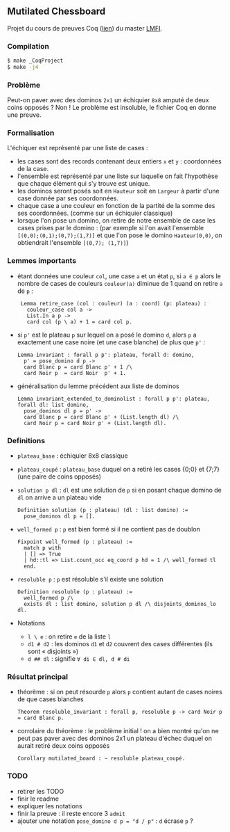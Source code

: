 ## Mutilated Chessboard

Projet du cours de preuves Coq ([lien](https://master.math.univ-paris-diderot.fr/modules/m2lmfi-preuveform/))
du master [LMFI](https://master.math.univ-paris-diderot.fr/annee/m2-lmfi/).

### Compilation
```bash
$ make _CoqProject
$ make -j4
```
### Problème

Peut-on paver avec des dominos `2x1` un échiquier `8x8` amputé de deux coins opposés ?
Non ! Le problème est insoluble, le fichier Coq en donne une preuve.

### Formalisation

L'échiquer est représenté par une liste de cases :
- les cases sont des records contenant deux entiers `x` et `y` : coordonnées de la case.
- l'ensemble est représenté par une liste sur laquelle on fait l'hypothèse que chaque élément qui s'y trouve est unique.
- les dominos seront posés soit en `Hauteur` soit en `Largeur` à partir d'une case donnée par ses coordonnées.
- chaque case a une couleur en fonction de la partité de la somme des ses coordonnées. (comme sur un échiquier classique)
- lorsque l'on pose un domino, on retire de notre ensemble de case les cases prises par le domino :
  (par exemple si l'on avait l'ensemble `[(0,0);(0,1);(0,7);(1,7)]` et que l'on pose le domino `Hauteur(0,0)`, 
   on obtiendrait l'ensemble `[(0,7); (1,7)]`)

### Lemmes importants

- étant données une couleur `col`, une case `a` et un état `p`, si `a ∈ p` alors le nombre de cases de couleurs
  `couleur(a)` diminue de 1 quand on retire `a` de `p` :
  ```coq
   Lemma retire_case (col : couleur) (a : coord) (p: plateau) :
     couleur_case col a ->
     List.In a p ->
     card col (p \ a) + 1 = card col p.
    ```
- si `p'` est le plateau `p` sur lequel on a posé le domino `d`, alors
  `p` a exactement une case noire (et une case blanche) de plus que `p'` :
  ```coq
  Lemma invariant : forall p p': plateau, forall d: domino,
    p' = pose_domino d p ->
    card Blanc p = card Blanc p' + 1 /\
    card Noir p  = card Noir  p' + 1.
  ```
- généralisation du lemme précédent aux liste de dominos
  ```coq
  Lemma invariant_extended_to_dominolist : forall p p': plateau, forall dl: list domino,
    pose_dominos dl p = p' ->
    card Blanc p = card Blanc p' + (List.length dl) /\
    card Noir p = card Noir p' + (List.length dl).
  ```

### Definitions


- `plateau_base` : échiquier 8x8 classique
- `plateau_coupé` : `plateau_base` duquel on a retiré les cases {0;0} et {7;7} (une paire de coins opposés)

- `solution p dl` : `dl` est une solution de `p` si en posant chaque domino de `dl` on arrive a un plateau vide
  ```coq
  Definition solution (p : plateau) (dl : list domino) :=
    pose_dominos dl p = [].
  ```
- `well_formed p` : `p` est bien formé si il ne contient pas de doublon
  ```coq
  Fixpoint well_formed (p : plateau) :=
    match p with
    | [] => True
    | hd::tl => List.count_occ eq_coord p hd = 1 /\ well_formed tl
    end.
  ```
- `resoluble p` : `p` est résoluble s'il existe une solution
  ```coq
  Definition resoluble (p : plateau) :=
    well_formed p /\
    exists dl : list domino, solution p dl /\ disjoints_dominos_lo dl.
  ```
- Notations
  * `l \ e` : on retire `e` de la liste `l`
  * `d1 # d2` : les dominos `d1` et `d2` couvrent des cases différentes (ils sont « disjoints »)
  * `d ## dl` : signifie `∀ di ∈ dl, d # di`


### Résultat principal

- théorème : si on peut résourde `p` alors `p` contient autant de cases noires de que cases blanches
  ```coq
  Theorem resoluble_invariant : forall p, resoluble p -> card Noir p = card Blanc p.
  ```

- corrolaire du théorème : le problème initial !
  on a bien montré qu'on ne peut pas paver avec des dominos 2x1 un plateau d'échec duquel on aurait retiré deux coins opposés
  ```coq
  Corollary mutilated_board : ~ resoluble plateau_coupé.
  ```

<!-- ### Ensemble des hypothèses

- hypothèses relative a l'ensemble représenté par une liste
- on fait aussi l'hypothèse que lorsque l'on pose un domino, celui-ci peut être posé : il ne va pas dans le vide -->

### TODO

- retirer les TODO
- finir le readme
- expliquer les notations
- finir la preuve : il reste encore 3 `admit`
- ajouter une notation `pose_domino d p = "d / p"` : `d` écrase `p` ?
